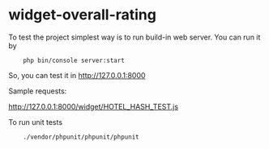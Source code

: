 widget-overall-rating
=====================

To test the project simplest way is to run build-in web server. You
can run it by

```
    php bin/console server:start
```

So, you can test it in http://127.0.0.1:8000

Sample requests:

http://127.0.0.1:8000/widget/HOTEL_HASH_TEST.js

To run unit tests
```
    ./vendor/phpunit/phpunit/phpunit
```